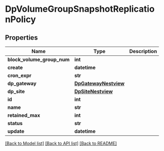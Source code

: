 # DpVolumeGroupSnapshotReplicationPolicy

## Properties
Name | Type | Description | Notes
------------ | ------------- | ------------- | -------------
**block_volume_group_num** | **int** |  | [optional] 
**create** | **datetime** |  | [optional] 
**cron_expr** | **str** |  | [optional] 
**dp_gateway** | [**DpGatewayNestview**](DpGatewayNestview.md) |  | [optional] 
**dp_site** | [**DpSiteNestview**](DpSiteNestview.md) |  | [optional] 
**id** | **int** |  | [optional] 
**name** | **str** |  | [optional] 
**retained_max** | **int** |  | [optional] 
**status** | **str** |  | [optional] 
**update** | **datetime** |  | [optional] 

[[Back to Model list]](../README.md#documentation-for-models) [[Back to API list]](../README.md#documentation-for-api-endpoints) [[Back to README]](../README.md)


